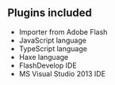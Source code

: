 ## Plugins included

 * Importer from Adobe Flash
 * JavaScript language
 * TypeScript language
 * Haxe language
 * FlashDevelop IDE
 * MS Visual Studio 2013 IDE
 